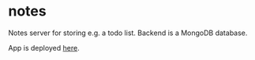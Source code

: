 # notes

Notes server for storing e.g. a todo list. Backend is a MongoDB database.

App is deployed [here](https://fullstackopen-part3-backend.fly.dev/).